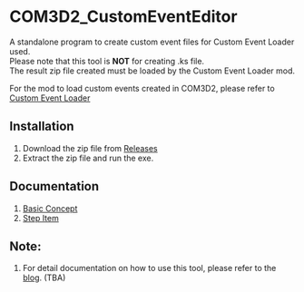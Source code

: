 # COM3D2_CustomEventEditor

A standalone program to create custom event files for Custom Event Loader used.<br>
Please note that this tool is **NOT** for creating .ks file.<br>
The result zip file created must be loaded by the Custom Event Loader mod.

For the mod to load custom events created in COM3D2, please refer to [Custom Event Loader](https://github.com/hawkeye-e/COM3D2_CustomEventLoader)
 


## Installation
1. Download the zip file from [Releases](https://github.com/hawkeye-e/COM3D2_CustomEventEditor/releases)<br>
2. Extract the zip file and run the exe.

## Documentation
1. [Basic Concept](https://hawkeye0.blogspot.com/2025/06/custom-event-editor-basic-concept.html)
2. [Step Item](https://hawkeye0.blogspot.com/2025/06/custom-event-editor-step-item.html)

## Note:
1. For detail documentation on how to use this tool, please refer to the [blog](https://hawkeye0.blogspot.com/). (TBA)

